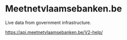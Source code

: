 # Meetnetvlaamsebanken.be

Live data from government infrastructure.

https://api.meetnetvlaamsebanken.be/V2-help/
